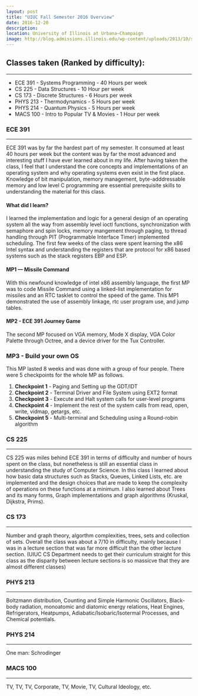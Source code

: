 ```yaml
---
layout: post
title: "UIUC Fall Semester 2016 Overview"
date: 2016-12-20
description: 
location: University of Illinois at Urbana–Champaign
image: http://blog.admissions.illinois.edu/wp-content/uploads/2013/10/southquadfall.jpg
---
```


Classes taken (Ranked by difficulty):
---------------------
---------------------
<ul>
  <li> ECE 391 - Systems Programming  - 40 Hours per week</li>
  <li> CS 225 - Data Structures - 10 Hour per week</li>
  <li> CS 173 - Discrete Structures - 6 Hours per week</li>
  <li> PHYS 213 - Thermodynamics - 5 Hours per week </li>
  <li> PHYS 214 - Quantum Physics - 5 Hours per week </li>
  <li> MACS 100 - Intro to Popular TV & Movies - 1 Hour per week </li>
</ul>

### ECE 391
---


ECE 391 was by far the hardest part of my semester.
It consumed at least 40 hours per week but the content was by far the most advanced and interesting stuff I have ever learned about in my life.
After having taken the class, I feel that I understand the core concepts and implementations of an operating system and why operating systems even exist in the first place.
Knowledge of bit manipulation, memory management, byte-adddressable memory and low level C programming are essential prerequisite skills to understanding the material for this class.

#### What did I learn? 

I learned the implementation and logic for a general design of an operating system all the way from assembly level ioctl functions, synchronization with semaphore and spin locks, memory mangement through paging, to thread handling through PIT (Programmable Interface Timer) implemented scheduling.
The first few weeks of the class were spent learning the x86 Intel syntax and understanding the registers that are protocol for x86 based systems such as the stack registers EBP and ESP.

#### MP1 — Missile Command

With this newfound knowledge of intel x86 assembly language, the first MP was to code Missile Command using a linked-list implementation for missiles and an RTC tasklet to control the speed of the game. This MP1 demonstrated the use of assembly linkage, rtc user program use, and jump tables.

#### MP2 - ECE 391 Journey Game

The second MP focused on VGA memory, Mode X display, VGA Color Palette through Octree, and a device driver for the Tux Controller.

### MP3 - Build your own OS

This MP lasted 8 weeks and was done with a group of four people. There were 5 checkpoints for the whole MP as follows.

<ol>
<li><b>Checkpoint 1</b> - Paging and Setting up the GDT/IDT</li>
<li><b>Checkpoint 2</b> - Terminal Driver and File System using EXT2 format</li>
<li><b>Checkpoint 3</b> - Execute and Halt system calls for user-level programs</li> 
<li><b>Checkpoint 4</b> - Implement the rest of the system calls from read, open, write, vidmap, getargs, etc.</li> 
<li><b>Checkpoint 5</b> - Multi-terminal and Scheduling using a Round-robin algorithm</li> 
</ol>

### CS 225
---

CS 225 was miles behind ECE 391 in terms of difficulty and number of hours spent on the class, but nonetheless is still an essential class in understanding the study of Computer Science.
In this class I learned about how basic data structures such as Stacks, Queues, Linked Lists, etc.
are implemented and the design choices that are made to keep the complexity of operations on these functions at a minimum.
I also learned about Trees and its many forms, Graph implementations and graph algorithms (Kruskal, Dijkstra, Prims).

### CS 173
---

Number and graph theory, algorthm complexities, trees, sets and collection of sets. Overall the class was about a 7/10 in difficulty, mainly because I was in a lecture section that was far more difficult than the other lecture section. (UIUC CS Department needs to get their curriculum straight for this class as the disparity between lecture sections is so massicve that they are almost different classes)

### PHYS 213
---

Boltzmann distribution, Counting and Simple Harmonic Oscillators, Black-body radiation, monoatomic and diatomic energy relations, Heat Engines, Refrigerators, Heatpumps, Adiabatic/Isobaric/Isotermal Processes, and Chemical potentials.

### PHYS 214
---

One man: Schrodinger

### MACS 100
---

TV, TV, TV, Corporate, TV, Movie, TV, Cultural Ideology, etc.



